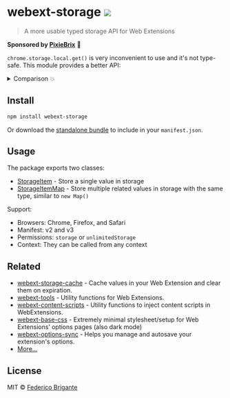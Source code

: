 # webext-storage [![][badge-gzip]][link-bundlephobia]

[badge-gzip]: https://img.shields.io/bundlephobia/minzip/webext-storage.svg?label=gzipped
[link-bundlephobia]: https://bundlephobia.com/result?p=webext-storage

> A more usable typed storage API for Web Extensions

**Sponsored by [PixieBrix](https://www.pixiebrix.com)** :tada:

`chrome.storage.local.get()` is very inconvenient to use and it's not type-safe. This module provides a better API:

<details><summary>Comparison 💥</summary>

```ts
const options = new StorageItem<Record<string, string>>('user-options');
const value = await options.get(); // The type is `Record<string, string> | undefined`
await options.set({color: 'red'}) // Type-checked
options.onChanged(newValue => {
	console.log('New options', newValue)
});
```

- The storage item is defined in a single place, including its storageArea, its types and default value
- `item.get()` returns the raw value instead of an object
- Every `get` and `set` operation is type-safe
- If you provide a `defaultValue`, the return type will not be ` | undefined`
- Calling `.set(undefined)` will unset the value instead of the call being ignored
- The `onChanged` example speaks for itself

Now compare it to the native API:

```ts
const storage = await chrome.storage.local.get('user-options');
const value = storage['user-options']; // The type is `any`
await chrome.storage.local.set({['user-options']: {color: 'red'}}); // Not type-checked
chrome.storage.onChanged.addListener((storageArea, change) => {
	if (storageArea === 'local' && change['user-options']) { // Repetitive
		console.log('New options', change['user-options'].newValue)
	}
});
```

</details>

## Install

```sh
npm install webext-storage
```

Or download the [standalone bundle](https://bundle.fregante.com/?pkg=webext-storage&name=window) to include in your `manifest.json`.

## Usage

The package exports two classes:

- [StorageItem](./source/storage-item.md) - Store a single value in storage
- [StorageItemMap](./source/storage-item-map.md) - Store multiple related values in storage with the same type, similar to `new Map()`

Support:

- Browsers: Chrome, Firefox, and Safari
- Manifest: v2 and v3
- Permissions: `storage` or `unlimitedStorage`
- Context: They can be called from any context

## Related

- [webext-storage-cache](https://github.com/fregante/webext-storage-cache) - Cache values in your Web Extension and clear them on expiration.
- [webext-tools](https://github.com/fregante/webext-tools) - Utility functions for Web Extensions.
- [webext-content-scripts](https://github.com/fregante/webext-content-scripts) - Utility functions to inject content scripts in WebExtensions.
- [webext-base-css](https://github.com/fregante/webext-base-css) - Extremely minimal stylesheet/setup for Web Extensions’ options pages (also dark mode)
- [webext-options-sync](https://github.com/fregante/webext-options-sync) - Helps you manage and autosave your extension's options.
- [More…](https://github.com/fregante/webext-fun)

## License

MIT © [Federico Brigante](https://fregante.com)
